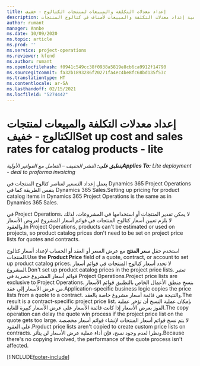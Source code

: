 ```yaml
---
title: إعداد معدلات التكلفة والمبيعات لمنتجات الكتالوج - خفيف
description: يقدم هذا الموضوع معلومات حول كيفية إعداد معدلات التكلفة والمبيعات لأصناف في كتالوج المنتجات.
author: rumant
manager: Annbe
ms.date: 10/09/2020
ms.topic: article
ms.prod: ''
ms.service: project-operations
ms.reviewer: kfend
ms.author: rumant
ms.openlocfilehash: f0941c549cc38f0938a5819e8cb6ca9912f14790
ms.sourcegitcommit: fa32b1893286f20271fa4ec4be8fc68bd135f53c
ms.translationtype: HT
ms.contentlocale: ar-SA
ms.lasthandoff: 02/15/2021
ms.locfileid: "5274442"
---
```

# <a name="set-up-cost-and-sales-rates-for-catalog-products---lite"></a><span data-ttu-id="0b188-103">إعداد معدلات التكلفة والمبيعات لمنتجات الكتالوج - خفيف</span><span class="sxs-lookup"><span data-stu-id="0b188-103">Set up cost and sales rates for catalog products - lite</span></span>

<span data-ttu-id="0b188-104">_**ينطبق على:** النشر الخفيف – التعامل مع الفواتير الأولية_</span><span class="sxs-lookup"><span data-stu-id="0b188-104">_**Applies To:** Lite deployment - deal to proforma invoicing_</span></span>


<span data-ttu-id="0b188-105">يعمل إعداد التسعير لعناصر كتالوج المنتجات في Dynamics 365 Project Operations بنفس الطريقة كما في Dynamics 365 Sales.</span><span class="sxs-lookup"><span data-stu-id="0b188-105">Setting up pricing for product catalog items in Dynamics 365 Project Operations is the same as in Dynamics 365 Sales.</span></span>

<span data-ttu-id="0b188-106">في Project Operations، لا يمكن تقدير المنتجات أو استخدامها في المشروعات، لذلك لا يلزم تعيين أسعار كتالوج المنتجات في قوائم أسعار المشروع لعروض الأسعار والعقود.</span><span class="sxs-lookup"><span data-stu-id="0b188-106">In Project Operations, products can't be estimated or used on projects, so product catalog prices don't need to be set on project price lists for quotes and contracts.</span></span>

<span data-ttu-id="0b188-107">استخدم حقل **سعر المنتج** مع عرض السعر أو العقد أو الحساب لإعداد أسعار كتالوج المنتجات.</span><span class="sxs-lookup"><span data-stu-id="0b188-107">Use the **Product Price** field of a quote, contract, or account to set up product catalog prices.</span></span> <span data-ttu-id="0b188-108">لا تحدد أسعار كتالوج المنتجات في قوائم أسعار المشروع.</span><span class="sxs-lookup"><span data-stu-id="0b188-108">Don't set up product catalog prices in the project price lists.</span></span> <span data-ttu-id="0b188-109">تعتبر قوائم أسعار المشروع حصرية في Project Operations.</span><span class="sxs-lookup"><span data-stu-id="0b188-109">Project price lists are exclusive to Project Operations.</span></span> <span data-ttu-id="0b188-110">ينسخ منطق الأعمال الخاص بالتطبيق قوائم الأسعار من عرض الأسعار إلى عقد.</span><span class="sxs-lookup"><span data-stu-id="0b188-110">Application-specific business logic copies the price lists from a quote to a contract.</span></span> <span data-ttu-id="0b188-111">والنتيجة هي قائمة أسعار مشروع خاصة بالعقد.</span><span class="sxs-lookup"><span data-stu-id="0b188-111">The result is a contract-specific project price list.</span></span> <span data-ttu-id="0b188-112">بإمكان عملية النسخ أن تؤخر عملية الفوز بعرض الأسعار إذا كانت قائمة الأسعار على عرض الأسعار كبيرة للغاية.</span><span class="sxs-lookup"><span data-stu-id="0b188-112">The copy operation can delay the quote win process if the project price list on the quote gets too large.</span></span> <span data-ttu-id="0b188-113">لا يتم نسخ قوائم أسعار المنتجات لإنشاء قوائم أسعار مخصصة على العقود.</span><span class="sxs-lookup"><span data-stu-id="0b188-113">Product price lists aren't copied to create custom price lists on contracts.</span></span> <span data-ttu-id="0b188-114">ونظرا لعدم وجود نسخ، فإن أداء عملية عرض الأسعار لن يتأثر.</span><span class="sxs-lookup"><span data-stu-id="0b188-114">Because there's no copying involved, the performance of the quote process isn't affected.</span></span>


[!INCLUDE[footer-include](../../includes/footer-banner.md)]